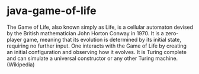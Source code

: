 # java-game-of-life
 The Game of Life, also known simply as Life, is a cellular automaton devised by the British mathematician John Horton Conway in 1970. It is a zero-player game, meaning that its evolution is determined by its initial state, requiring no further input. One interacts with the Game of Life by creating an initial configuration and observing how it evolves. It is Turing complete and can simulate a universal constructor or any other Turing machine. (Wikipedia)
